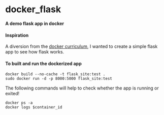 # docker_flask
**A demo flask app in docker** 

#### Inspiration
A diversion from the [docker curriculum](https://docker-curriculum.com/), I wanted to create a simple flask app to see how flask works.

#### To built and run the dockerized app
```
docker build --no-cache -t flask_site:test .
sudo docker run -d -p 8000:5000 flask_site:test
```
The following commands will help to check whether the app is running or exited!
```
docker ps -a 
docker logs $container_id
```
